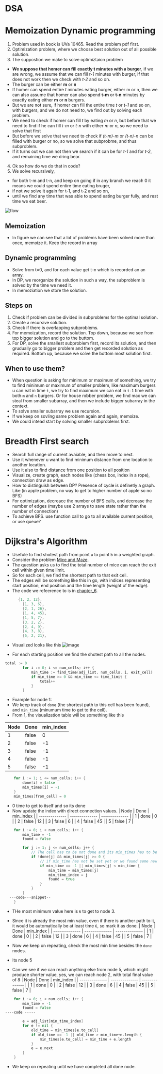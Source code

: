 ﻿# DSA


# Memoization Dynamic programming
1. Problem used in book is UVa 10465. Read the problem pdf first.
2. Optimization problem, where we choose best solution out of all possible solution.
3. The suppostion we make to solve optimiztaion problem
  - **We suppose that homer can fill exactly t minutes with a burger**, if we are wrong, we assume that we can fill *t-1* minutes with burger, if that does not work then we check with *t-2* and so on.
  - The burger can be either **m** or **n**
  - If homer can spend entire *t* minutes eating burger, either m or n, then we can also assume that homer can also spend **t-m** or **t-n** minutes by exactly eating either **m** or **n** burgers.
  - But we are not sure, if homer can fill the entire time *t* or *t-1* and so on, with burgers, and we do not need to, we find out by solving each problem.
  - We need to check if homer can fill *t* by eating *m* or *n*, but before that we need to find if he can fill *t-m* or *t-n* with either *m* or *n*, so we need to solve that first
  - But before we solve that we need to check if *(t-m)-m* or *(t-n)-n* can be filled with burger or no, so we solve that subprobme, and thus subproblem.
  - If it turns out we can not then we search if it can be for *t-1* and for *t-2*, and remaining time we dring bear.
4. Ok so how do we do that in code?
5. We solve recursively,
  - for both t-m and t-n, and keep on going if in any branch we reach 0 it means we could spend entire time eating bruger,
  - if not we solve it again for t-1, and t-2 and so on,
  - until we find any time that was able to spend eating burger fully, and rest time we eat beer.


![flow](logic)

## Memoization
- In figure we can see that a lot of problems have been solved more than once, memoize it. Keep the record in array

## Dynamic programming
- Solve from t=0, and for each value get t-n which is recorded an an array.
- In DP, we reorganize the solution in such a way, the subproblem is solved by the time we need it.
- In memoziation we store the solution.
## Steps on
1. Check if problem can be divided in subproblems for the optimal solution.
2. Create a recursive solution.
3. Check if there is overlapping subproblems.
4. For memoization, record the solution. Top down, because we see from top bigger solution and go to the buttom.
5. For DP, solve the smallest subproblem first, record its solution, and then grudually go to bigger problem and then get recorded solution as required. Bottom up, because we solve the bottom most solution first.


## When to use them?
- When question is asking for minimum or maximum of something, we try to find minimum or maximum of smaller problem, like maximum burgers u can eat in time `t`, we try to find maximum we can eat in `t-1` time with both `m` and `n` burgers. Or for house robber problem, we find max we can steal from smaller subarray, and then we include bigger subarray in the context.
- To solve smaller subarray we use recursion.
- If we keep on sovling same problem again and again, memoize.
- We could intead start by solving smaller subproblems first.



# Breadth First search
- Search full range of current avaiable, and then move to next.
- Use it whenever u want to find minimum distance from one location to another location.
- Use it also to find distance from one position to all position
- Visualize, create graph, each nodes like (chess box, index in a rope), connection draw as edge.
- How to distinguish between DP? Presence of cycle is definetly a graph. Like (in apple problem, no way to get to higher number of apple so no BFS)
- For optimization, decreace the number of BFS calls, and decrease the number of edges (maybe use 2 arrays to save state rather than the number of connection)
- To achieve BFS. use function call to go to all available current position, or use queue?

# Dijkstra's Algorithm
- Usefule to find shotest path from point `a` to point `b` in a weighted graph.
- Consider the problem [Mice and Maze](https://vjudge.net/problem/UVA-1112).
- The question asks us to find the total number of mice can reach the exit cell within given time limit.
- So for each cell, we find the shortest path to that exit cell.
- The edges will be something like this in go, with indices representing start position, end position and the time length (weight of the edge).
- The code we refeerence to is in [chapter_6](https://github.com/Nishan8583/DSA/blob/master/algorithmic_thinking/chapter_6/mice_maze/main.go).
```go
	  {1, 2, 12},
		{1, 3, 6},
		{2, 1, 26},
		{1, 4, 45},
		{1, 5, 7},
		{3, 2, 2},
		{2, 4, 9},
		{4, 3, 8},
		{5, 2, 21},
```
- Visualized looks like this
![image](https://github.com/user-attachments/assets/f793bf16-6971-47e0-88de-1c59c5f77223)

- For each starting position we find the shotest path to all the nodes.
```go
total := 0
		for i := 0; i <= num_cells; i++ {
			min_time := find_time(adj_list, num_cells, i, exit_cell)
			if min_time >= 0 && min_time <= time_limit {
				total++
			}
		}
```
- Example for node 1:
- We keep track of `done` (the shortest path to this cell has been found), and `min_time` (minumum time to get to the cell).
- From 1, the visualization table will be something like this

| Node       | Done       | min_index       |
| -------------- | -------------- | -------------- |
| 1 | false | 0 |
| 2 | false | -1 |
| 3 | false | -1 |
| 4 | false | -1 |
| 5 | false | -1 |
```go
	for i := 1; i <= num_cells; i++ {
		done[i] = false
		min_times[i] = -1
	}
	min_times[from_cell] = 0
```
- 0 time to get to itself and so its done
- Now update the index with direct connection values.
| Node       | Done       | min_index       |
| -------------- | -------------- | -------------- |
| 1 | done | 0 |
| 2 | false | 12 |
| 3 | false | 6 |
| 4 | false | 45 |
| 5 | false | 7 |

```go
	for i := 0; i < num_cells; i++ {
		min_time = -1
		found = false

		for j := 1; j <= num_cells; j++ {
			// The cell has to be not done and its min_times has to be atleast greater than or equals to 0
			if !done[j] && min_times[j] >= 0 {
				// if min_time has not be set yet or we found some new time which is less than  previous min time
				if min_time == -1 || min_times[j] < min_time {
					min_time = min_times[j]
					min_time_index = j
					found = true
				}
			}
		}
  ---code---snippet--
	}
```
- THe most minimum value here is `6` to get to node 3.
- Since it is already the most min value, even if there is another path to it, it would be automatically be at least time `6`, so mark it as done.
| Node       | Done       | min_index       |
| -------------- | -------------- | -------------- |
| 1 | done | 0 |
| 2 | false | 12 |
| 3 | done | 6 |
| 4 | false | 45 |
| 5 | false | 7 |

- Now we keep on repeating, check the most min time besides the `done` nodes.
- Its node 5
- Can we see if we can reach anything else from node 5, which might produce shorter value, yes, we can reach node 2, with total final value of 8
| Node       | Done       | min_index       |
| -------------- | -------------- | -------------- |
| 1 | done | 0 |
| 2 | false | 12 |
| 3 | done | 6 |
| 4 | false | 45 |
| 5 | false | 7 |


```go
	for i := 0; i < num_cells; i++ {
		min_time = -1
		found = false
----code -----

		e = adj_list[min_time_index]
		for e != nil {
			old_time = min_times[e.to_cell]
			if old_time == -1 || old_time > min_time+e.length {
				min_times[e.to_cell] = min_time + e.length
			}
			e = e.next
		}
	}
```
- We keep on repeating until we have completed all done node.
